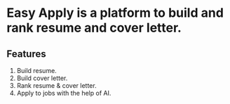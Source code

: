 # Easy Apply is a platform to build and rank resume and cover letter.

## Features
1. Build resume.
2. Build cover letter.
3. Rank resume & cover letter.
4. Apply to jobs with the help of AI.
